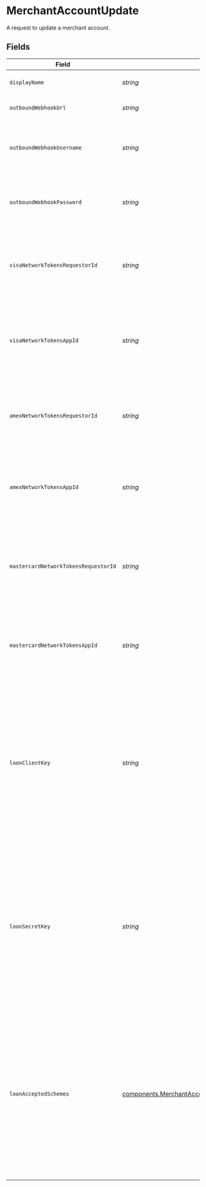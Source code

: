 # MerchantAccountUpdate

A request to update a merchant account.


## Fields

| Field                                                                                                                                                                                                                                                                                                                                                                                  | Type                                                                                                                                                                                                                                                                                                                                                                                   | Required                                                                                                                                                                                                                                                                                                                                                                               | Description                                                                                                                                                                                                                                                                                                                                                                            | Example                                                                                                                                                                                                                                                                                                                                                                                |
| -------------------------------------------------------------------------------------------------------------------------------------------------------------------------------------------------------------------------------------------------------------------------------------------------------------------------------------------------------------------------------------- | -------------------------------------------------------------------------------------------------------------------------------------------------------------------------------------------------------------------------------------------------------------------------------------------------------------------------------------------------------------------------------------- | -------------------------------------------------------------------------------------------------------------------------------------------------------------------------------------------------------------------------------------------------------------------------------------------------------------------------------------------------------------------------------------- | -------------------------------------------------------------------------------------------------------------------------------------------------------------------------------------------------------------------------------------------------------------------------------------------------------------------------------------------------------------------------------------- | -------------------------------------------------------------------------------------------------------------------------------------------------------------------------------------------------------------------------------------------------------------------------------------------------------------------------------------------------------------------------------------- |
| `displayName`                                                                                                                                                                                                                                                                                                                                                                          | *string*                                                                                                                                                                                                                                                                                                                                                                               | :heavy_minus_sign:                                                                                                                                                                                                                                                                                                                                                                     | The human-readable name of the merchant account.                                                                                                                                                                                                                                                                                                                                       | Plantly UK                                                                                                                                                                                                                                                                                                                                                                             |
| `outboundWebhookUrl`                                                                                                                                                                                                                                                                                                                                                                   | *string*                                                                                                                                                                                                                                                                                                                                                                               | :heavy_minus_sign:                                                                                                                                                                                                                                                                                                                                                                     | The optional URL where webhooks will be received.                                                                                                                                                                                                                                                                                                                                      | https://www.example.com/webhook                                                                                                                                                                                                                                                                                                                                                        |
| `outboundWebhookUsername`                                                                                                                                                                                                                                                                                                                                                              | *string*                                                                                                                                                                                                                                                                                                                                                                               | :heavy_minus_sign:                                                                                                                                                                                                                                                                                                                                                                     | The optional username to use when `outbound_webhook_url` is configured and<br/>requires basic authentication.                                                                                                                                                                                                                                                                          | gr4vy                                                                                                                                                                                                                                                                                                                                                                                  |
| `outboundWebhookPassword`                                                                                                                                                                                                                                                                                                                                                              | *string*                                                                                                                                                                                                                                                                                                                                                                               | :heavy_minus_sign:                                                                                                                                                                                                                                                                                                                                                                     | The optional password to use when `outbound_webhook_url` is configured and<br/>requires basic authentication.                                                                                                                                                                                                                                                                          | super-secret-password                                                                                                                                                                                                                                                                                                                                                                  |
| `visaNetworkTokensRequestorId`                                                                                                                                                                                                                                                                                                                                                         | *string*                                                                                                                                                                                                                                                                                                                                                                               | :heavy_minus_sign:                                                                                                                                                                                                                                                                                                                                                                     | Requestor ID provided for Visa after onboarding to use Network Tokens.<br/>The requestor ID must be unique across all schemes and merchant accounts.                                                                                                                                                                                                                                   | e50fa0da-903d-4d54-aacc-4cac57d48df2                                                                                                                                                                                                                                                                                                                                                   |
| `visaNetworkTokensAppId`                                                                                                                                                                                                                                                                                                                                                               | *string*                                                                                                                                                                                                                                                                                                                                                                               | :heavy_minus_sign:                                                                                                                                                                                                                                                                                                                                                                     | Application ID provided for Visa after onboarding to use Network<br/>Tokens. The application ID must be unique across all schemes and merchant<br/>accounts.                                                                                                                                                                                                                           | e50fa0da-903d-4d54-aacc-4cac57d48df2                                                                                                                                                                                                                                                                                                                                                   |
| `amexNetworkTokensRequestorId`                                                                                                                                                                                                                                                                                                                                                         | *string*                                                                                                                                                                                                                                                                                                                                                                               | :heavy_minus_sign:                                                                                                                                                                                                                                                                                                                                                                     | Requestor ID provided for Amex after onboarding to use Network Tokens.<br/>The requestor ID must be unique across all schemes and merchant accounts.                                                                                                                                                                                                                                   | e50fa0da-903d-4d54-aacc-4cac57d48df2                                                                                                                                                                                                                                                                                                                                                   |
| `amexNetworkTokensAppId`                                                                                                                                                                                                                                                                                                                                                               | *string*                                                                                                                                                                                                                                                                                                                                                                               | :heavy_minus_sign:                                                                                                                                                                                                                                                                                                                                                                     | Application ID provided for Amex after onboarding to use Network Tokens. The application ID must be unique across all schemes and merchant accounts.                                                                                                                                                                                                                                   | e50fa0da-903d-4d54-aacc-4cac57d48df2                                                                                                                                                                                                                                                                                                                                                   |
| `mastercardNetworkTokensRequestorId`                                                                                                                                                                                                                                                                                                                                                   | *string*                                                                                                                                                                                                                                                                                                                                                                               | :heavy_minus_sign:                                                                                                                                                                                                                                                                                                                                                                     | Requestor ID provided for Mastercard after onboarding to use Network<br/>Tokens. The requestor ID must be unique across all schemes and merchant<br/>accounts.                                                                                                                                                                                                                         | e50fa0da-903d-4d54-aacc-4cac57d48df2                                                                                                                                                                                                                                                                                                                                                   |
| `mastercardNetworkTokensAppId`                                                                                                                                                                                                                                                                                                                                                         | *string*                                                                                                                                                                                                                                                                                                                                                                               | :heavy_minus_sign:                                                                                                                                                                                                                                                                                                                                                                     | Application ID provided for Mastercard after onboarding to use<br/>Network Tokens. The application ID must be unique across all schemes and<br/>merchant accounts.                                                                                                                                                                                                                     | e50fa0da-903d-4d54-aacc-4cac57d48df2                                                                                                                                                                                                                                                                                                                                                   |
| `loonClientKey`                                                                                                                                                                                                                                                                                                                                                                        | *string*                                                                                                                                                                                                                                                                                                                                                                               | :heavy_minus_sign:                                                                                                                                                                                                                                                                                                                                                                     | Client key provided by Pagos to authenticate to the Loon API.<br/>Loon is the Account Updater service used by Gr4vy.<br/><br/>* If the field is not set, the Account Updater service configuration is not updated.<br/>* If the field is set to `null`, the Account Updater service is disabled.<br/>* If the field is set to `null`, the other `loon_*` fields must be set to `null` as well. |                                                                                                                                                                                                                                                                                                                                                                                        |
| `loonSecretKey`                                                                                                                                                                                                                                                                                                                                                                        | *string*                                                                                                                                                                                                                                                                                                                                                                               | :heavy_minus_sign:                                                                                                                                                                                                                                                                                                                                                                     | Secret key provided by Pagos to authenticate to the Loon API.<br/>Loon is the Account Updater service used by Gr4vy.<br/><br/>* If the field is not set, the Account Updater service configuration is not updated.<br/>* If the field is set to `null`, the Account Updater service is disabled.<br/>* If the field is set to `null`, the other `loon_*` fields must be set to `null` as well. |                                                                                                                                                                                                                                                                                                                                                                                        |
| `loonAcceptedSchemes`                                                                                                                                                                                                                                                                                                                                                                  | [components.MerchantAccountUpdateLoonAcceptedSchemes](../../models/components/merchantaccountupdateloonacceptedschemes.md)[]                                                                                                                                                                                                                                                           | :heavy_minus_sign:                                                                                                                                                                                                                                                                                                                                                                     | Card schemes accepted when creating jobs using this set of Loon API keys.<br/>Loon is the Account Updater service used by Gr4vy.<br/><br/>* If the field is not set, the Account Updater service configuration is not updated.<br/>* If the field is set to `null`, the Account Updater service is disabled.<br/>* If the field is set to `null`, the other `loon_*` fields must be set to `null` as well. |                                                                                                                                                                                                                                                                                                                                                                                        |